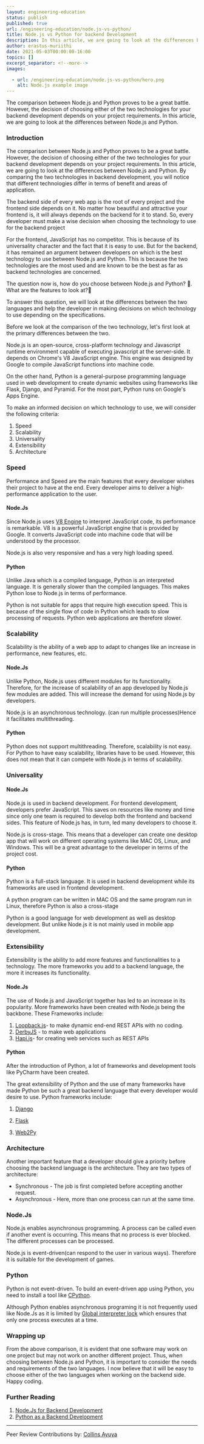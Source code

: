 ```yaml
---
layout: engineering-education
status: publish
published: true
url: /engineering-education/node.js-vs-python/
title: Node.js vs Python for backend Development
description: In this article, we are going to look at the differences between Node.js and Python in backend development.
author: erastus-muriithi
date: 2021-05-03T00:00:00-16:00
topics: []
excerpt_separator: <!--more-->
images:

  - url: /engineering-education/node.js-vs-python/hero.png
    alt: Node.js example image
---
```

The comparison between Node.js and Python proves to be a great battle. However, the decision of choosing either of the two technologies for your backend development depends on your project requirements. In this article, we are going to look at the differences between Node.js and Python.
<!--more-->

### Introduction

The comparison between Node.js and Python proves to be a great battle. However, the decision of choosing either of the two technologies for your backend development depends on your project requirements. In this article, we are going to look at the differences between Node.js and Python. By comparing the two technologies in backend development, you will notice that different technologies differ in terms of benefit and areas of application.

The backend side of every web app is the root of every project and the frontend side depends on it. No matter how beautiful and attractive your frontend is, it will always depends on the backend for it to stand. So, every developer must make a wise decision when choosing the technology to use for the backend project

For the frontend, JavaScript has no competitor. This is because of its universality character and the fact that it is easy to use. But for the backend, it has remained an argument between developers on which is the best technology to use between Node.js and Python. This is because the two technologies are the most used and are known to be the best as far as backend technologies are concerned.

The question now is, how do you choose between Node.js and Python? 🤔. What are the features to look at?🤔

To answer this question, we will look at the differences between the two languages and help the developer in making decisions on which technology to use depending on the specifications.

Before we look at the comparison of the two technology, let's first look at the primary differences between the two.

Node.js is an open-source, cross-platform technology and Javascript runtime environment capable of executing javascript at the server-side. It depends on Chrome's V8 JavaScript engine. This engine was designed by Google to compile JavaScript functions into machine code.

On the other hand, Python is a general-purpose programming language used in web development to create dynamic websites using frameworks like Flask, Django, and Pyramid. For the most part, Python runs on Google's Apps Engine.

To make an informed decision on which technology to use, we will  consider the following criteria:
1. Speed
2. Scalability
3. Universality
4. Extensibility
5. Architecture

### Speed
Performance and Speed are the main features that every developer wishes their project to have at the end. Every developer aims to deliver a high-performance application to the user.

#### Node.Js
Since Node.js uses [V8 Engine](https://en.wikipedia.org/wiki/V8_(JavaScript_engine)) to interpret JavaScript code, its performance is remarkable. V8 is a powerful JavaScript engine that is provided by Google. It converts JavaScript code into machine code that will be understood by the processor.

Node.js is also very responsive and has a very high loading speed.

#### Python
Unlike Java which is a compiled language, Python is an interpreted language. It is generally slower than the compiled languages. This makes Python lose to Node.js in terms of performance.

Python is not suitable for apps that require high execution speed. This is because of the single flow of code in Python which leads to slow processing of requests. Python web applications are therefore slower.

### Scalability
Scalability is the ability of a web app to adapt to changes like an increase in performance, new features, etc.

#### Node.Js
Unlike Python, Node.js uses different modules for its functionality. Therefore, for the increase of scalability of an app developed by Node.js few modules are added. This will increase the demand for using Node.js by developers.

Node.js is an asynchronous technology. (can run multiple processes)Hence it facilitates multithreading.
#### Python
Python does not support multithreading. Therefore, scalability is not easy. For Python to have easy scalability, libraries have to be used. However, this does not mean that it can compete with Node.js in terms of scalability.

### Universality

#### Node.Js
Node.js is used in backend development. For frontend development, developers prefer JavaScript. This saves on resources like money and time since only one team is required to develop both the frontend and backend sides. This feature of Node.js has, in turn, led many developers to choose it.

Node.js is cross-stage. This means that a developer can create one desktop app that will work on different operating systems like MAC OS, Linux, and Windows.  This will be a great advantage to the developer in terms of the project cost.
 
#### Python
Python is a full-stack language. It is used in backend development while its frameworks are used in frontend development. 

A python program can be written in MAC OS and the same program run in Linux, therefore Python is also a cross-stage

Python is a good language for web development as well as desktop development. But unlike Node.js it is not mainly used in mobile app development. 


### Extensibility
 Extensibility is the ability to add more features and functionalities to a technology. The more frameworks you add to a backend language, the more it increases its functionality.

#### Node.Js
The use of Node.js and JavaScript together has led to an increase in its popularity. More frameworks have been created with Node.js being the backbone. These Frameworks include:
1. [Loopback.js](https://loopback.io/doc/)- to make dynamic end-end REST APIs with no coding.
2. [DerbyJS](https://derbyjs.com/) - to make web applications
3. [Hapi.js](https://simpleprogrammer.com/introduction-hapijs/)- for creating web services such as REST APIs

#### Python
After the introduction of Python, a lot of frameworks and development tools like PyCharm have been created.

The great extensibility of Python and the use of many frameworks have made Python be such a great backend language that every developer would desire to use. Python frameworks include:

1. [Django](https://docs.djangoproject.com/en/3.2/)

2. [Flask](https://flask.palletsprojects.com/en/1.1.x/)

3. [Web2Py](http://www.web2py.com/)

### Architecture
Another important feature that a developer should give a priority before choosing the backend language is the architecture. They are two types of architecture:

- Synchronous - The job is first completed before accepting another request.
- Asynchronous - Here, more than one process can run at the same time.

### Node.Js
Node.js enables asynchronous programming. A process can be called even if another event is occurring. This means that no process is ever blocked. The different processes can be processed.

Node.js is event-driven(can respond to the user in various ways). Therefore it is suitable for the development of games.

### Python
Python is not event-driven. To build an event-driven app using Python, you need to install a tool like [CPython](https://stackoverflow.com/questions/17130975/python-vs-cpython).

Although Python enables asynchronous programing it is not frequently used like Node.Js as it is limited by [Global interpreter lock](https://en.wikipedia.org/wiki/Global_interpreter_lock) which ensures that only one process executes at a time.

### Wrapping up
From the above comparison,  it is evident that one software may work on one project but may not work on another different project. Thus, when choosing between Node.js and  Python, it is important to consider the needs and requirements of the two languages. I now believe that it will be easy to choose either of the two languages when working on the backend side. Happy coding.

### Further Reading
1. [Node.Js for Backend Development](https://mobidev.biz/blog/node-js-for-backend-development)
2. [ Python as a Backend Development](https://micropyramid.com/blog/why-choose-python-as-backend-development/)

---
Peer Review Contributions by: [Collins Ayuya](https://www.section.io/engineering-education/authors/collins-ayuya/)
